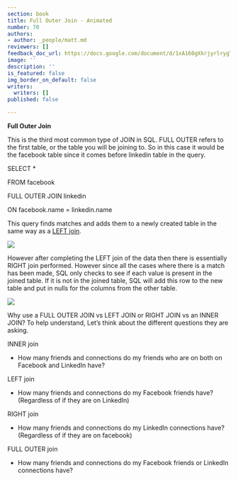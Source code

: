 ```yaml
---
section: book
title: Full Outer Join - Animated
number: 70
authors:
- author: _people/matt.md
reviewers: []
feedback_doc_url: https://docs.google.com/document/d/1xA160gXkrjyrlrygTqNAVnUYaEA3-oMFPTmxgvyuZxY/edit?usp=sharing
image: ''
description: ''
is_featured: false
img_border_on_default: false
writers:
  writers: []
published: false

---
```

**Full Outer Join**

This is the third most common type of JOIN in SQL. FULL OUTER refers to the first table, or the table you will be joining to. So in this case it would be the facebook table since it comes before linkedin table in the query.

SELECT *

FROM facebook

FULL OUTER JOIN linkedin

ON facebook.name = linkedin.name

This query finds matches and adds them to a newly created table in the same way as a [LEFT join](https://dataschool.com/learn/common-sql-join-types-left-right-join).

![](https://assets.website-files.com/5c197923e5851742d9bc835d/5c95603396e83c575bede4f9_OTOjEPCaoFC82Fc_H888LgNPttE-dYYHW5YkiudFaCE-p-klgRtPBzpQszcl_LKX1Couy9dqLz8yszXGwTQ6iQqbdiYnP34BYe2QALYB9p8zdgIAsaIuojyvnRrdzjsTn3BFJap8.gif)

However after completing the LEFT join of the data then there is essentially RIGHT join performed. However since all the cases where there is a match has been made, SQL only checks to see if each value is present in the joined table. If it is not in the joined table, SQL will add this row to the new table and put in nulls for the columns from the other table.

![](https://assets.website-files.com/5c197923e5851742d9bc835d/5c95603225962dfc433d8f86_pFScvh3Edj2jRvURh_hC2zyb-EJyntqmieT4pm43mu6iwTjP5HD0o5Cn8bRTg_yREOJVGiiVr_8Eadzg00rwt06oAQlBqfRHQ_cSwEOa22Z6KYgGe60AHYjpWDp07-j0LCtAnQVC.gif)

Why use a FULL OUTER JOIN vs LEFT JOIN or RIGHT JOIN vs an INNER JOIN? To help understand, Let’s think about the different questions they are asking.

INNER join

* How many friends and connections do my friends who are on both on Facebook and LinkedIn have?

LEFT join

* How many friends and connections do my Facebook friends have? (Regardless of if they are on LinkedIn)

RIGHT join

* How many friends and connections do my LinkedIn connections have? (Regardless of if they are on facebook)

FULL OUTER join

* How many friends and connections do my Facebook friends or LinkedIn connections have?